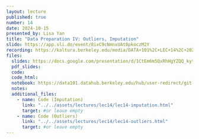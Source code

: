 ```yaml
---
layout: lecture
published: true
number: 14
date: 2024-10-15
presented_by: Lisa Yan
title: "Data Preparation IV: Outliers, Imputation"
slido: https://app.sli.do/event/8ixC9cNmnxUAt8pkoczM2Y
recording: https://kaltura.berkeley.edu/media/DATA+101%2C+LEC+14%2C+2024-10-115/1_s66qbyv0/355307012
files:
  slides: https://docs.google.com/presentation/d/1CtEm6m5QxRhHgYZQQ_kytDpZv9I2FFzO4S64U7Hu1DQ/edit?usp=sharing
  pdf_slides:
  code:
  code_html:
  notebook: https://data101.datahub.berkeley.edu/hub/user-redirect/git-pull?repo=https%3A%2F%2Fgithub.com%2Fcal-data-eng%2Ffa24-materials&branch=main&urlpath=lab%2Ftree%2Ffa24-materials%2Flec%2Flec14%2Flec14-imputation.ipynb&branch=main
  notes:
  additional_files:
    - name: Code (Imputation)
      link: "../../assets/lectures/lec14/lec14-imputation.html"
      target: #or leave empty
    - name: Code (Outliers)
      link: "../../assets/lectures/lec14/lec14-outliers.html"
      target: #or leave empty
---
```

